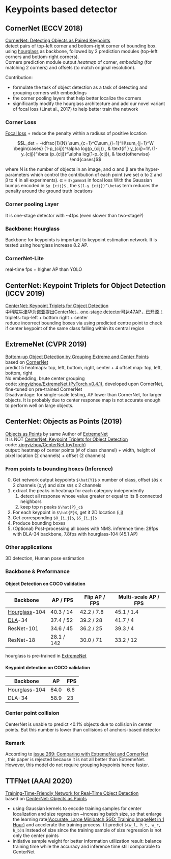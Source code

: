 # Keypoints based detector
## CornerNet (ECCV 2018)
[CornerNet: Detecting Objects as Paired Keypoints](https://arxiv.org/abs/1808.01244)  
detect pairs of top-left corner and bottom-right corner of bounding box.  
using [hourglass](/CNN/object_detection/pose#hourglass-eccv-2016) as backbone, followed by 2 prediction modules (top-left corners and bottom-right corners).  
Corners prediction module output *heatmap* of corner, *embedding* (for matching 2 corners) and offsets (to match original resolution).

Contribution:
* formulate the task of object detection as a task of detecting and grouping corners with embeddings
* the corner pooling layers that help better localize the corners
* significantly modify the hourglass architecture and add our novel variant of focal loss (Linet al., 2017) to help better train the network

### Corner Loss
[Focal loss](focal_loss.md) + reduce the penalty within a radiuss of positive location
```math
L_det = -\dfrac{1}{N} \sum_{c=1}^C\sum_{i=1}^H\sum_{j=1}^W 
\begin{cases}
(1-p_{cij})^\alpha log(p_{cij})       , & \text{if } y_{cij}=1\\
(1-y_{cij})^\beta (p_{cij})^\alpha log(1-p_{cij}), & \text{otherwise}
\end{cases}
```
where N is the number of objects in an image, and 
α and β are the hyper-parameters which control the contribution of each point (we set α to 2 and β to 4 in all experiments). 
α = `$\gamma$` in focal loss
With the Gaussian bumps encoded in `$y_{cij}$` , the `$(1-y_{cij})^\beta$` term reduces the penalty around the ground truth locations
### Corner pooling  Layer
It is one-stage detector with ~4fps (even slower than two-stage?)
### Backbone: Hourglass
Backbone for keypoints is important to keypoint estimation network. 
It is tested using hourglass increase 8.2 AP.
### CornerNet-Lite
real-time fps + higher AP than YOLO
## CenterNet: Keypoint Triplets for Object Detection (ICCV 2019)
[CenterNet: Keypoint Triplets for Object Detection](https://arxiv.org/abs/1904.08189)  
[中科院牛津华为诺亚提出CenterNet，one-stage detector可达47AP，已开源！](https://zhuanlan.zhihu.com/p/62789701)  
triplets: top-left + bottom right + center  
reduce incorrect bounding boxes via using predicted centre point to check if center keypoint of the same class falling within its central region

## ExtremeNet (CVPR 2019)
[Bottom-up Object Detection by Grouping Extreme and Center Points](https://arxiv.org/abs/1901.08043)  
based on [CornerNet](#cornernet-eccv-2018)  
predict 5 heatmaps: top, left, bottom, right, center + 4 offset map: top, left, bottom, right  
No embedding, brute center grouping  
code: [xingyizhou/ExtremeNet (PyTorch v0.4.1)](https://github.com/xingyizhou/ExtremeNet), developed upon CornerNet, fine-tuned on pre-trained CornerNet  
Disadvantage: for single-scale testing, AP lower than CornerNet, for larger objects. It is probably due to center response map is not accurate enough to perform well on large objects.

## CenterNet: Objects as Points (2019)
[Objects as Points](https://arxiv.org/abs/1904.07850) by same Author of [ExtremeNet](#extremenet-cvpr-2019)  
It is NOT [CenterNet: Keypoint Triplets for Object Detection](#centernet-keypoint-triplets-for-object-detection-iccv-2019)  
code: [xingyizhou/CenterNet (pyTorch)](https://github.com/xingyizhou/CenterNet)  
output: heatmap of center points (# of class channel) + width, height of pixel location (2 channels) + offset (2 channels)
### From points to bounding boxes (Inference)
0. Get network output keypoints `$\hat{Y}$` x number of class, offset `$O$` x 2 channels (x,y) and size `$S$` x 2 channels
1. extract the peaks in heatmap for each category independently
    1. detect all response whose value greater or equal to its 8 connected neighbors
    2. keep top n peaks `$\hat{P}_c$`
2. For each keypoint in `$\hat{P}$`, get it 2D location (i,j)
3. Get corresponding `$O_{i,j}$`, `$S_{i,j}$`
4. Produce bounding boxes
5. (Optional) Post-processing all boxes with NMS.
inference time: 28fps with DLA-34 backbone, 7.8fps with hourglass-104 (45.1 AP)
### Other applications
3D detection, Human pose estimation
### Backbone & Preformance
#### Object Detection on COCO validation

| Backbone     |  AP / FPS | Flip AP / FPS|  Multi-scale AP / FPS |
|--------------|-----------|--------------|-----------------------|
|[Hourglass](/CNN/object_detection/pose#hourglass-eccv-2016)-104 | 40.3 / 14 | 42.2 / 7.8   | 45.1 / 1.4            |
|[DLA](/CNN/models#deep-layer-aggregation-dla-cvpr-2018)-34        | 37.4 / 52 | 39.2 / 28    | 41.7 / 4              |
|ResNet-101    | 34.6 / 45 | 36.2 / 25    | 39.3 / 4              |
|ResNet-18     | 28.1 / 142| 30.0 / 71    | 33.2 / 12             |

hourglass is pre-trained in [ExtremeNet](#extremenet-cvpr-2019)
#### Keypoint detection on COCO validation

| Backbone     |  AP       |  FPS         |
|--------------|-----------|--------------|
|Hourglass-104 | 64.0      |    6.6       |
|DLA-34        | 58.9      |    23        |

### Center point collision
CenterNet is unable to predict <0.1% objects due to collision in center points. But this number is lower than collisions of anchors-based detector
### Remark
According to [issue 269: Comparing with ExtremeNet and CornerNet](https://github.com/xingyizhou/CenterNet/issues/269)  
, this paper is rejected because it is not all better than ExtremeNet. However, this model do not require grouping keypoints hence faster.

## TTFNet (AAAI 2020)
[Training-Time-Friendly Network for Real-Time Object Detection](https://arxiv.org/abs/1909.00700)  
based on [CenterNet: Objects as Points](#centernet-objects-as-points-2019)  
* using Gaussian kernels to encode training samples for center localization and size regression ~increasing batch size, so that enlarge the learning rate[(Accurate, Large Minibatch SGD: Training ImageNet in 1 Hour)](https://arxiv.org/abs/1706.02677) and accelerate the training process. (It predict `$(w_l, h_t, w_r, h_b)$` instead of size since the training sample of size regression is not only the center points
* initiative sample weight for better information utilization
result: balance training time while the accuracy and inference time still comparable to CenterNet